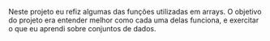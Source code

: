 Neste projeto eu refiz algumas das funções utilizadas em arrays.
O objetivo do projeto era entender melhor como cada uma delas funciona, e exercitar o que eu aprendi sobre conjuntos de dados.